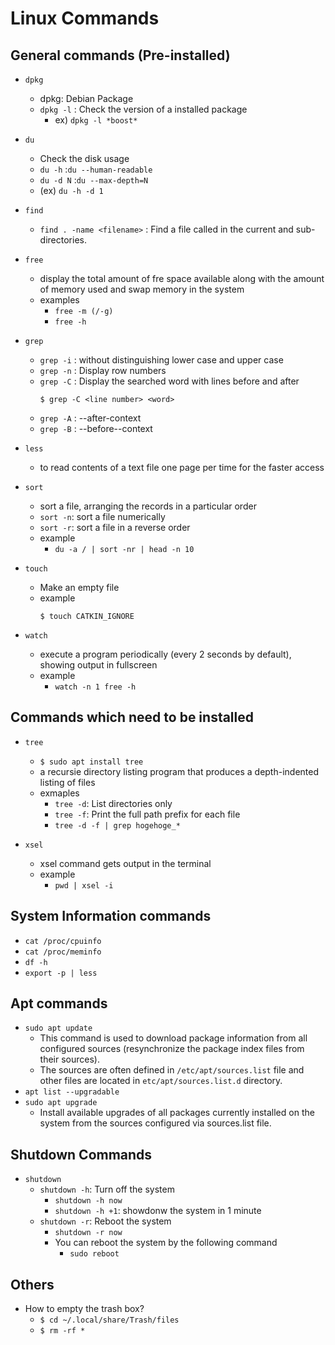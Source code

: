 # Linux Commands

## General commands (Pre-installed)

- `dpkg`
    - dpkg: Debian Package
    - `dpkg -l` : Check the version of a installed package
        - ex) `dpkg -l *boost*`

- `du`
    - Check the disk usage
    - `du -h` :`du --human-readable`
    - `du -d N` :`du --max-depth=N`
    - (ex) `du -h -d 1`

- `find`
    - `find . -name <filename>` : Find a file called <filename> in the current and sub-directories.

- `free`
    - display the total amount of fre space available along with the amount of memory used and swap memory in the system
    - examples
        - `free -m (/-g)`
        - `free -h`

- `grep`
    - `grep -i` : without distinguishing lower case and upper case
    - `grep -n` : Display row numbers
    - `grep -C` : Display the searched word with lines before and after
        ```
        $ grep -C <line number> <word>
        ```
    - `grep -A` : --after-context
    - `grep -B` : --before--context

- `less`
    - to read contents of a text file one page per time for the faster access

- `sort`
    - sort a file, arranging the records in a particular order
    - `sort -n`: sort a file numerically
    - `sort -r`: sort a file in a reverse order
    - example
        - `du -a / | sort -nr | head -n 10`

- `touch`
    - Make an empty file
    - example
        ```
        $ touch CATKIN_IGNORE
        ```
- `watch`
    - execute a program periodically (every 2 seconds by default), showing output in fullscreen
    - example
        - `watch -n 1 free -h`

## Commands which need to be installed

- `tree`
    - `$ sudo apt install tree`
    - a recursie directory listing program that produces a depth-indented listing of files
    - exmaples
        - `tree -d`: List directories only
        - `tree -f`: Print the full path prefix for each file
        - `tree -d -f | grep hogehoge_*`

- `xsel`
    - xsel command gets output in the terminal
    - example
        - `pwd | xsel -i`

## System Information commands

- `cat /proc/cpuinfo`
- `cat /proc/meminfo`
- `df -h`
- `export -p | less`

## Apt commands

- `sudo apt update`
    - This command is used to download package information from all configured sources (resynchronize the package index files from their sources).
    - The sources are often defined in `/etc/apt/sources.list` file and other files are located in `etc/apt/sources.list.d` directory.
- `apt list --upgradable`
- `sudo apt upgrade`
    - Install available upgrades of all packages currently installed on the system from the sources configured via sources.list file.

## Shutdown Commands

- `shutdown`
    - `shutdown -h`: Turn off the system
        - `shutdown -h now`
        - `shutdown -h +1`: showdonw the system in 1 minute
    - `shutdown -r`: Reboot the system
        - `shutdown -r now`
        - You can reboot the system by the following command
            - `sudo reboot`

## Others

- How to empty the trash box?
    - `$ cd ~/.local/share/Trash/files`
    - `$ rm -rf *`